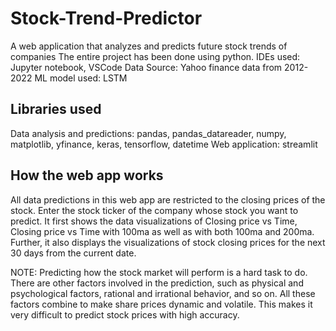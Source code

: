 # Stock-Trend-Predictor
A web application that analyzes and predicts future stock trends of companies
The entire project has been done using python. IDEs used: Jupyter notebook, VSCode
Data Source: Yahoo finance data from 2012-2022
ML model used: LSTM

## Libraries used
Data analysis and predictions: pandas, pandas_datareader, numpy, matplotlib, yfinance, keras, tensorflow, datetime
Web application: streamlit

## How the web app works
All data predictions in this web app are restricted to the closing prices of the stock. Enter the stock ticker of the company whose stock you want to predict. It first shows the data visualizations of Closing price vs Time, Closing price vs Time with 100ma as well as with both 100ma and 200ma. Further, it also displays the visualizations of stock closing prices for the next 30 days from the current date.

NOTE: Predicting how the stock market will perform is a hard task to do. There are other factors involved in the prediction, such as physical and psychological factors, rational and irrational behavior, and so on. All these factors combine to make share prices dynamic and volatile. This makes it very difficult to predict stock prices with high accuracy.
